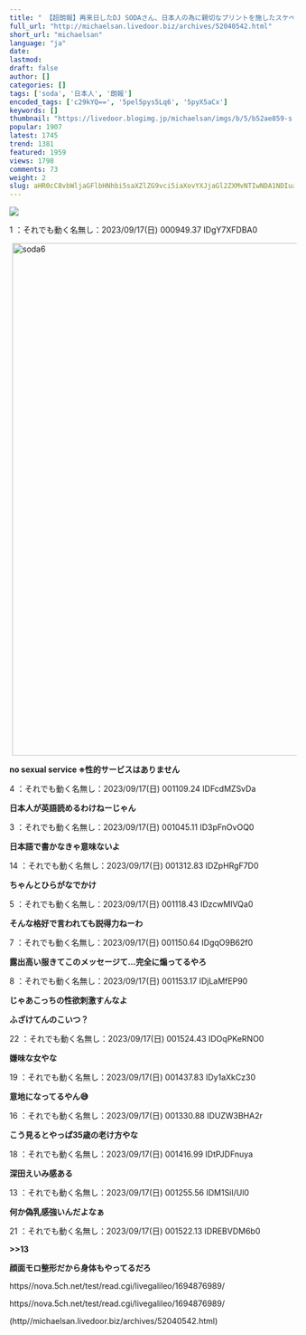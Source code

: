 ```yaml
---
title: " 【超朗報】再来日したDJ SODAさん、日本人の為に親切なプリントを施したスケベな服を着る"
full_url: "http://michaelsan.livedoor.biz/archives/52040542.html"
short_url: "michaelsan"
language: "ja"
date: 
lastmod: 
draft: false
author: []
categories: []
tags: ['soda', '日本人', '朗報']
encoded_tags: ['c29kYQ==', '5pel5pys5Lq6', '5pyX5aCx']
keywords: []
thumbnail: "https://livedoor.blogimg.jp/michaelsan/imgs/b/5/b52ae859-s.jpg"
popular: 1907
latest: 1745
trend: 1381
featured: 1959
views: 1798
comments: 73
weight: 2
slug: aHR0cC8vbWljaGFlbHNhbi5saXZlZG9vci5iaXovYXJjaGl2ZXMvNTIwNDA1NDIuaHRtbA==
---
```


![](https://livedoor.blogimg.jp/michaelsan/imgs/b/5/b52ae859-s.jpg)

<div><p>1 ：それでも動く名無し：2023/09/17(日) 000949.37 IDgY7XFDBA0</p><a href='https//livedoor.blogimg.jp/michaelsan/imgs/e/c/ec78fae5.jpg' title='soda6' target='_blank'><img src='https//livedoor.blogimg.jp/michaelsan/imgs/e/c/ec78fae5-s.jpg' width='680' height='906' border='0' alt='soda6' hspace='5' class='pict'></a><p><b><p>no sexual service ※性的サービスはありません</p></b></p><p>4 ：それでも動く名無し：2023/09/17(日) 001109.24 IDFcdMZSvDa</p><b><p>日本人が英語読めるわけねーじゃん </p></b><p>3 ：それでも動く名無し：2023/09/17(日) 001045.11 ID3pFnOvOQ0</p><b><p>日本語で書かなきゃ意味ないよ </p></b><p>14 ：それでも動く名無し：2023/09/17(日) 001312.83 IDZpHRgF7D0</p><b><p>ちゃんとひらがなでかけ </p></b><p>5 ：それでも動く名無し：2023/09/17(日) 001118.43 IDzcwMlVQa0</p><b><p>そんな格好で言われても説得力ねーわ </p></b><p>7 ：それでも動く名無し：2023/09/17(日) 001150.64 IDgqO9B62f0</p><b><p>露出高い服きてこのメッセージて…完全に煽ってるやろ </p></b><p>8 ：それでも動く名無し：2023/09/17(日) 001153.17 IDjLaMfEP90</p><p><p><b>じゃあこっちの性欲刺激すんなよ</b></p></p><p><p><b></b></p></p><p><b>ふざけてんのこいつ？ </b></p><p>22 ：それでも動く名無し：2023/09/17(日) 001524.43 IDOqPKeRNO0</p><b><p>嫌味な女やな </p></b><p>19 ：それでも動く名無し：2023/09/17(日) 001437.83 IDy1aXkCz30</p><b><p>意地になってるやん😅 </p></b><p>16 ：それでも動く名無し：2023/09/17(日) 001330.88 IDUZW3BHA2r</p><b><p>こう見るとやっぱ35歳の老け方やな </p></b><p>18 ：それでも動く名無し：2023/09/17(日) 001416.99 IDtPJDFnuya</p><b><p>深田えいみ感ある </p></b><p>13 ：それでも動く名無し：2023/09/17(日) 001255.56 IDM1SiI/Ul0</p><b><p>何か偽乳感強いんだよなぁ </p></b><p>21 ：それでも動く名無し：2023/09/17(日) 001522.13 IDREBVDM6b0</p><p><b><p><p>>>13</p></p></b></p><p><b><p><p></p></p></b></p><b><p><p>顔面モロ整形だから身体もやってるだろ </p></p></b>https//nova.5ch.net/test/read.cgi/livegalileo/1694876989/<br clear='all'> <p id='a6850dc6aefc0d5bbff2bea180d92d89'> </p> <p id='a6850dc6aefc0d5bbff2bea180d92d89'> </p> <p class='alistcloud-container-6795'></p> <p>https//nova.5ch.net/test/read.cgi/livegalileo/1694876989/</p></div>

(http//michaelsan.livedoor.biz/archives/52040542.html)
